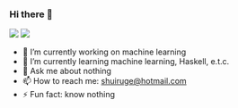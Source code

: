 ### Hi there 👋

[![](https://img.shields.io/badge/🌐-homepage-blue)](shuiruge.github.io)
[![](https://img.shields.io/badge/豆-douban-green)](https://www.douban.com/people/shuiruge/)


- 🔭 I’m currently working on machine learning
- 🌱 I’m currently learning machine learning, Haskell, e.t.c.
- 💬 Ask me about nothing
- 📫 How to reach me: shuiruge@hotmail.com
- ⚡ Fun fact: know nothing

<!--
**shuiruge/shuiruge** is a ✨ _special_ ✨ repository because its `README.md` (this file) appears on your GitHub profile.

Here are some ideas to get you started:

- 🔭 I’m currently working on ...
- 🌱 I’m currently learning ...
- 👯 I’m looking to collaborate on ...
- 🤔 I’m looking for help with ...
- 💬 Ask me about ...
- 📫 How to reach me: ...
- 😄 Pronouns: ...
- ⚡ Fun fact: ...
-->
